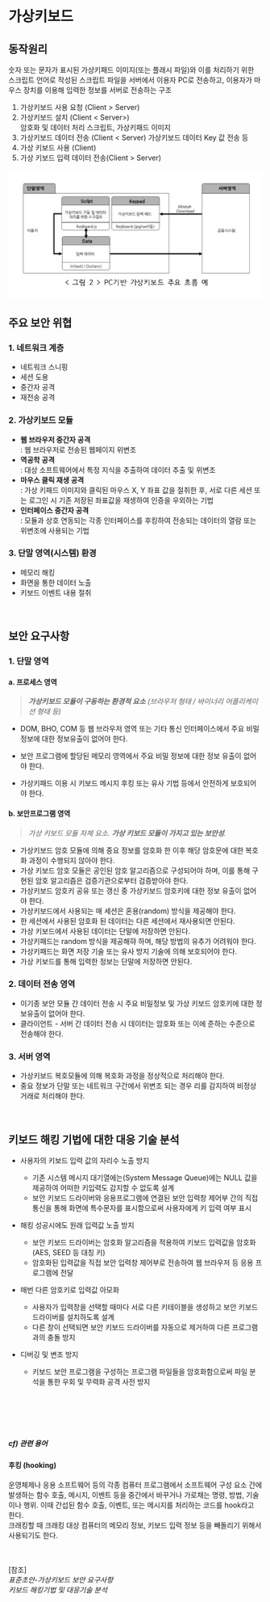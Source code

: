 # **가상키보드**
## 동작원리  
숫자 또는 문자가 표시된 가상키패드 이미지(또는 플래시 파일)와 이를 처리하기 위한 스크립트 언어로 작성된 스크립트 파일을 서버에서 이용자 PC로 전송하고, 이용자가 마우스 장치를 이용해 입력한 정보를 서버로 전송하는 구조  
1. 가상키보드 사용 요청 (Client > Server)
2. 가상키보드 설치 (Client < Server>)  
암호화 및 데이터 처리 스크립트, 가상키패드 이미지
3. 가상키보드 데이터 전송 (Client < Server)
가상키보드 데이터 Key 값 전송 등
4. 가상 키보드 사용 (Client)
5. 가상 키보드 입력 데이터 전송(Client > Server)
<img src="image/PC기반 가상키보드 주요 흐름 예.png">

<br>

## 주요 보안 위협
### 1. 네트워크 계층
- 네트워크 스니핑
- 세션 도용
- 중간자 공격
- 재전송 공격

### 2. 가상키보드 모듈
- **웹 브라우저 중간자 공격**  
: 웹 브라우저로 전송된 웹페이지 위변조
- **역공학 공격**  
: 대상 소프트웨어에서 특정 지식을 추출하여 데이터 추출 및 위변조
- **마우스 클릭 재생 공격**  
: 가상 키패드 이미지와 클릭된 마우스 X, Y 좌표 값을 절취한 후, 서로 다른 세션 또는 로그인 시 기존 저장된 좌표값을 재생하여 인증을 우외하는 기법  
- **인터페이스 중간자 공격**  
: 모듈과 상호 연동되는 각종 인터페이스를 후킹하여 전송되는 데이터의 열람 또는 위변조에 사용되는 기법

### 3. 단말 영역(시스템) 환경
- 메모리 해킹
- 화면을 통한 데이터 노출
- 키보드 이벤트 내용 절취

<br>

## 보안 요구사항
### 1. 단말 영역 
#### a. 프로세스 영역
> *__가상키보드 모듈이 구동하는 환경적 요소__ (브라우저 형태 / 바이너리 어플리케이션 형태 등)*
- DOM, BHO, COM 등 웹 브라우저 영역 또는 기타 통신 인터페이스에서 주요 비밀 정보에 대한 정보유출이 없어야 한다.
* 보안 프로그램에 할당된 메모리 영역에서 주요 비밀 정보에 대한 정보 유출이 없어야 한다.
- 가상키패드 이용 시 키보드 메시지 후킹 또는 유사 기법 등에서 안전하게 보호되어야 한다.
#### b. 보안프로그램 영역
> *가상 키보드 모듈 자체 요소. __가상 키보드 모듈이 가지고 있는 보안성__.*
- 가상키보드 암호 모듈에 의해 중요 정보를 암호화 한 이후 해당 암호문에 대한 복호화 과정이 수행되지 않아야 한다.
- 가상 키보드 암호 모듈은 공인된 암호 알고리즘으로 구성되어야 하며, 이를 통해 구현된 암호 알고리즘은 검증기관으로부터 검증받아야 한다.
- 가상키보드 암호키 공유 또는 갱신 중 가상키보드 암호키에 대한 정보 유출이 없어야 한다.
- 가상키보드에서 사용되는 매 세션은 혼용(random) 방식을 제공해야 한다.
- 한 세션에서 사용된 암호화 된 데이터는 다른 세션에서 재사용되면 안된다.
- 가상 키보드에서 사용된 데이터는 단말에 저장하면 안된다.
- 가상키패드는 random 방식을 제공해햐 하며, 해당 방법의 유추가 어려워야 한다.
- 가상키패드는 화면 저장 기술 또는 유사 방지 기술에 의해 보호되어야 한다.
- 가상 키보드를 통해 입력한 정보는 단말에 저장하면 안된다.

### 2. 데이터 전송 영역
- 이기종 보안 모듈 간 데이터 전송 시 주요 비밀정보 및 가상 키보드 암호키에 대한 정보유출이 없어야 한다.
- 클라이언트 - 서버 간 데이터 전송 시 데이터는 암호화 또는 이에 준하는 수준으로 전송해야 한다.

### 3. 서버 영역
- 가상키보드 복호모듈에 의해 복호화 과정을 정상적으로 처리해야 한다.
- 중요 정보가 단말 또는 네트워크 구간에서 위변조 되는 경우 리를 감지하여 비정상 거래로 처리해야 한다.

<br>

## 키보드 해킹 기법에 대한 대응 기술 분석
- 사용자의 키보드 입력 값의 자리수 노출 방지  
    - 기존 시스템 메시지 대기열에는(System Message Queue)에는 NULL 값을 제공하여 어떠한 키입력도 감지할 수 없도록 설계
    - 보안 키보드 드라이버와 응용프로그램에 연결된 보안 입력창 제어부 간의 직접 통신을 통해 화면에 특수문자를 표시함으로써 사용자에게 키 입력 여부 표시

- 해킹 성공시에도 원래 입력값 노출 방지
    - 보안 키보드 드라이버는 암호화 알고리즘을 적용하여 키보드 입력값을 암호화 (AES, SEED 등 대칭 키)
    - 암호화된 입력값을 직접 보안 입력창 제어부로 전송하여 웹 브라우저 등 응용 프로그램에 전달

- 매번 다른 암호키로 입력값 아모화
    - 사용자가 입력창을 선택할 때마다 서로 다른 키테이블을 생성하고 보안 키보드 드라이버를 설치하도록 설계
    - 다른 창이 선택되면 보안 키보드 드라이버를 자동으로 제거하여 다른 프로그램과의 충돌 방지

- 디버깅 및 변조 방지
    - 키보드 보안 프로그램을 구성하는 프로그램 파일들을 암호화함으로써 파일 분석을 통한 우회 및 무력화 공격 사전 방지




<br><br><br><br>
##### cf) 관련 용어
#### 후킹 (hooking)
운영체제나 응용 소프트웨어 등의 각종 컴퓨터 프로그램에서 소프트웨어 구성 요소 간에 발생하는 함수 호출, 메시지, 이벤트 등을 중간에서 바꾸거나 가로채는 명령, 방법, 기술이나 행위. 이때 간섭된 함수 호출, 이벤트, 또는 메시지를 처리하는 코드를 hook라고 한다.   
크래킹할 때 크래킹 대상 컴퓨터의 메모리 정보, 키보드 입력 정보 등을 빼돌리기 위해서 사용되기도 한다. 


<br><br>
[참조]  
_표준초안-가상키보드 보안 요구사항_  
_키보드 해킹기법 및 대응기술 분석_ 